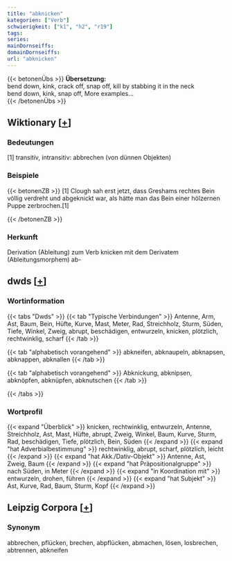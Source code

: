 ```yaml
---
title: "abknicken"
kategorien: ["Verb"]
schwierigkeit: ["k1", "h2", "r19"]
tags:
series:
mainDornseiffs:
domainDornseiffs:
url: "abknicken"
---
```


{{< betonenÜbs >}}
**Übersetzung:**  
bend down, kink, crack  off, snap  off, kill by stabbing  it in the neck  
bend down, kink, snap  off, More examples...  
{{< /betonenÜbs >}}

## Wiktionary [[+](https://de.wiktionary.org/wiki/abknicken)]

### Bedeutungen
[1] transitiv, intransitiv: abbrechen (von dünnen Objekten)  

### Beispiele
{{< betonenZB >}}
[1] Clough sah erst jetzt, dass Greshams rechtes Bein völlig verdreht und abgeknickt war, als hätte man das Bein einer hölzernen Puppe zerbrochen.[1]  

{{< /betonenZB >}}
### Herkunft
Derivation (Ableitung) zum Verb knicken mit dem Derivatem (Ableitungsmorphem) ab-  



## dwds [[+](https://www.dwds.de/wb/abknicken)]

### Wortinformation
{{< tabs "Dwds" >}}
{{< tab "Typische Verbindungen" >}}
Antenne, Arm, Ast, Baum, Bein, Hüfte, Kurve, Mast, Meter, Rad, Streichholz, Sturm, Süden, Tiefe, Winkel, Zweig, abrupt, beschädigen, entwurzeln, knicken, plötzlich, rechtwinklig, scharf
{{< /tab >}}

{{< tab "alphabetisch vorangehend" >}}
abkneifen, abknaupeln, abknapsen, abknappen, abknallen
{{< /tab >}}

{{< tab "alphabetisch vorangehend" >}}
Abknickung, abknipsen, abknöpfen, abknüpfen, abknutschen
{{< /tab >}}

{{< /tabs >}}

### Wortprofil
{{< expand "Überblick" >}} knicken, rechtwinklig, entwurzeln, Antenne, Streichholz, Ast, Mast, Hüfte, abrupt, Zweig, Winkel, Baum, Kurve, Sturm, Rad, beschädigen, Tiefe, plötzlich, Bein, Süden {{< /expand >}}
{{< expand "hat Adverbialbestimmung" >}} rechtwinklig, abrupt, scharf, plötzlich, leicht {{< /expand >}}
{{< expand "hat Akk./Dativ-Objekt" >}} Antenne, Ast, Zweig, Baum {{< /expand >}}
{{< expand "hat Präpositionalgruppe" >}} nach Süden, in Meter {{< /expand >}}
{{< expand "in Koordination mit" >}} entwurzeln, drohen, führen {{< /expand >}}
{{< expand "hat Subjekt" >}} Ast, Kurve, Rad, Baum, Sturm, Kopf {{< /expand >}}

## Leipzig Corpora [[+](https://corpora.uni-leipzig.de/en/res?word=abknicken&corpusId=deu_newscrawl-public_2018)]


### Synonym
abbrechen, pflücken, brechen, abpflücken, abmachen, lösen, losbrechen, abtrennen, abkneifen

